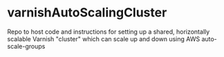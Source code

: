 # varnishAutoScalingCluster
Repo to host code and instructions for setting up a shared, horizontally scalable Varnish "cluster" which can scale up and down using AWS auto-scale-groups
